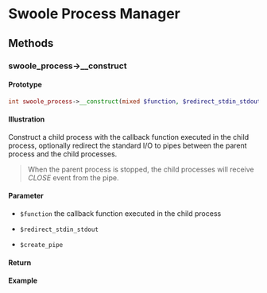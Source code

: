 # Swoole Process Manager

## Methods 

### swoole_process->__construct

#### Prototype

```php
int swoole_process->__construct(mixed $function, $redirect_stdin_stdout = false, $create_pipe = true);
```

#### Illustration

Construct a child process with the callback function executed in the child process, optionally redirect the standard I/O to pipes between the parent process and the child processes.

> When the parent process is stopped, the child processes will receive *CLOSE* event from the pipe.

#### Parameter

- `$function` the callback function executed in the child process

- `$redirect_stdin_stdout`

- `$create_pipe`

#### Return


#### Example
